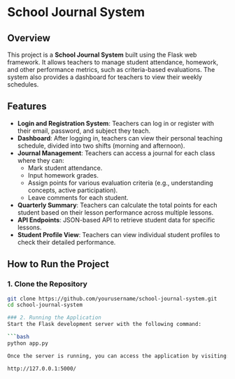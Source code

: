 # School Journal System

## Overview

This project is a **School Journal System** built using the Flask web framework. It allows teachers to manage student attendance, homework, and other performance metrics, such as criteria-based evaluations. The system also provides a dashboard for teachers to view their weekly schedules.

## Features

- **Login and Registration System**: Teachers can log in or register with their email, password, and subject they teach.
- **Dashboard**: After logging in, teachers can view their personal teaching schedule, divided into two shifts (morning and afternoon).
- **Journal Management**: Teachers can access a journal for each class where they can:
  - Mark student attendance.
  - Input homework grades.
  - Assign points for various evaluation criteria (e.g., understanding concepts, active participation).
  - Leave comments for each student.
- **Quarterly Summary**: Teachers can calculate the total points for each student based on their lesson performance across multiple lessons.
- **API Endpoints**: JSON-based API to retrieve student data for specific lessons.
- **Student Profile View**: Teachers can view individual student profiles to check their detailed performance.

## How to Run the Project

### 1. Clone the Repository

```bash
git clone https://github.com/yourusername/school-journal-system.git
cd school-journal-system

### 2. Running the Application
Start the Flask development server with the following command:

```bash
python app.py

Once the server is running, you can access the application by visiting:

http://127.0.0.1:5000/
